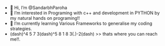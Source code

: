 - 👋 Hi, I’m @SandarbhParoha
- 👀 I’m interested in Programing with c++ and development in PYTHON by my natural hands on programing!!
- 🌱 I’m currently learning Various Frameworks to generalise my coding strategies.
- (dash)^4 5 7 3(dash)^5 8 1 8 3(.)-2(dash) >>  thats where you can reach me!!.

<!---
SandarbhOmie/SandarbhOmie is a ✨ special ✨ repository because its `README.md` (this file) appears on your GitHub profile.
You can click the Preview link to take a look at your changes.
--->
